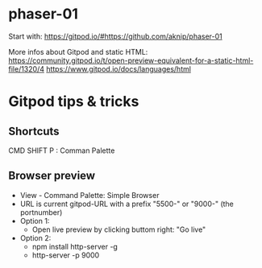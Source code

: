 # phaser-01

Start with: https://gitpod.io/#https://github.com/aknip/phaser-01

More infos about Gitpod and static HTML:
https://community.gitpod.io/t/open-preview-equivalent-for-a-static-html-file/1320/4
https://www.gitpod.io/docs/languages/html


# Gitpod tips & tricks

## Shortcuts
CMD SHIFT P : Comman Palette

## Browser preview
- View - Command Palette: Simple Browser
- URL is current gitpod-URL with a prefix "5500-" or "9000-" (the portnumber)
- Option 1: 
    - Open live preview by clicking buttom right: "Go live"
- Option 2: 
    - npm install http-server -g
    - http-server -p 9000